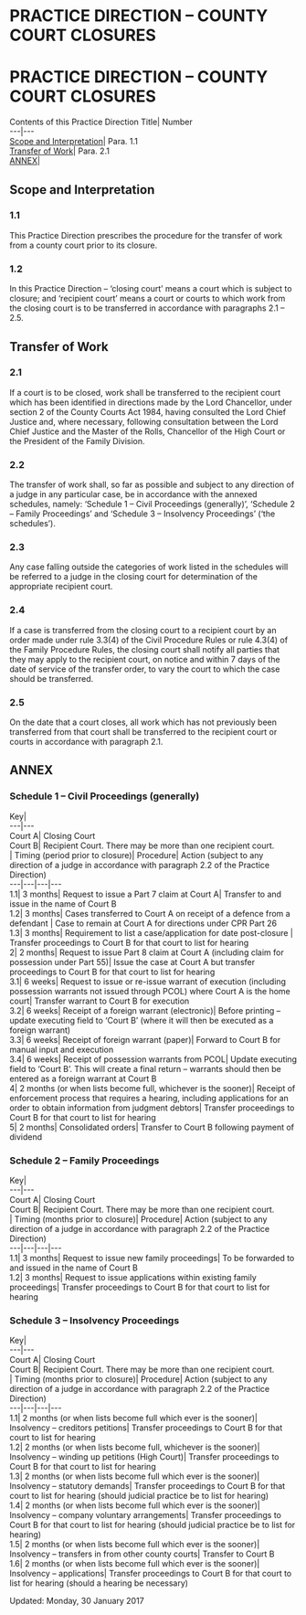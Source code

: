 # PRACTICE DIRECTION – COUNTY COURT CLOSURES
# PRACTICE DIRECTION – COUNTY COURT CLOSURES
Contents of this Practice Direction
Title| Number  
---|---  
[Scope and Interpretation](https://www.justice.gov.uk/courts/procedure-rules/civil/rules/county_court_closures#IDASJVLC)| Para. 1.1  
[Transfer of Work](https://www.justice.gov.uk/courts/procedure-rules/civil/rules/county_court_closures#IDA1KVLC)| Para. 2.1  
[ANNEX](https://www.justice.gov.uk/courts/procedure-rules/civil/rules/county_court_closures#IDA1MVLC)|   
## Scope and Interpretation
### 1.1
This Practice Direction prescribes the procedure for the transfer of work from a county court prior to its closure.
### 1.2
In this Practice Direction –
‘closing court’ means a court which is subject to closure; and
‘recipient court’ means a court or courts to which work from the closing court is to be transferred in accordance with paragraphs 2.1 – 2.5.
## Transfer of Work
### 2.1
If a court is to be closed, work shall be transferred to the recipient court which has been identified in directions made by the Lord Chancellor, under section 2 of the County Courts Act 1984, having consulted the Lord Chief Justice and, where necessary, following consultation between the Lord Chief Justice and the Master of the Rolls, Chancellor of the High Court or the President of the Family Division.
### 2.2
The transfer of work shall, so far as possible and subject to any direction of a judge in any particular case, be in accordance with the annexed schedules, namely: ‘Schedule 1 – Civil Proceedings (generally)’, ‘Schedule 2 – Family Proceedings’ and ‘Schedule 3 – Insolvency Proceedings’ (‘the schedules’).
### 2.3
Any case falling outside the categories of work listed in the schedules will be referred to a judge in the closing court for determination of the appropriate recipient court.
### 2.4
If a case is transferred from the closing court to a recipient court by an order made under rule 3.3(4) of the Civil Procedure Rules or rule 4.3(4) of the Family Procedure Rules, the closing court shall notify all parties that they may apply to the recipient court, on notice and within 7 days of the date of service of the transfer order, to vary the court to which the case should be transferred.
### 2.5
On the date that a court closes, all work which has not previously been transferred from that court shall be transferred to the recipient court or courts in accordance with paragraph 2.1.
## ANNEX
### Schedule 1 – Civil Proceedings (generally)
Key|   
---|---  
Court A| Closing Court  
Court B| Recipient Court. There may be more than one recipient court.  
| Timing (period prior to closure)| Procedure| Action (subject to any direction of a judge in accordance with paragraph 2.2 of the Practice Direction)  
---|---|---|---  
1.1| 3 months| Request to issue a Part 7 claim at Court A| Transfer to and issue in the name of Court B  
1.2| 3 months| Cases transferred to Court A on receipt of a defence from a defendant | Case to remain at Court A for directions under CPR Part 26  
1.3| 3 months| Requirement to list a case/application for date post-closure | Transfer proceedings to Court B for that court to list for hearing   
2| 2 months| Request to issue Part 8 claim at Court A (including claim for possession under Part 55)| Issue the case at Court A but transfer proceedings to Court B for that court to list for hearing  
3.1| 6 weeks| Request to issue or re-issue warrant of execution (including possession warrants not issued through PCOL) where Court A is the home court| Transfer warrant to Court B for execution   
3.2| 6 weeks| Receipt of a foreign warrant (electronic)| Before printing – update executing field to ‘Court B’ (where it will then be executed as a foreign warrant)  
3.3| 6 weeks| Receipt of foreign warrant (paper)| Forward to Court B for manual input and execution  
3.4| 6 weeks| Receipt of possession warrants from PCOL| Update executing field to ‘Court B’. This will create a final return – warrants should then be entered as a foreign warrant at Court B  
4| 2 months (or when lists become full, whichever is the sooner)| Receipt of enforcement process that requires a hearing, including applications for an order to obtain information from judgment debtors| Transfer proceedings to Court B for that court to list for hearing  
5| 2 months| Consolidated orders| Transfer to Court B following payment of dividend  
### Schedule 2 – Family Proceedings
Key|   
---|---  
Court A| Closing Court  
Court B| Recipient Court. There may be more than one recipient court.  
| Timing (months prior to closure)| Procedure| Action (subject to any direction of a judge in accordance with paragraph 2.2 of the Practice Direction)   
---|---|---|---  
1.1| 3 months| Request to issue new family proceedings| To be forwarded to and issued in the name of Court B  
1.2| 3 months| Request to issue applications within existing family proceedings| Transfer proceedings to Court B for that court to list for hearing  
### Schedule 3 – Insolvency Proceedings 
Key|   
---|---  
Court A| Closing Court  
Court B| Recipient Court. There may be more than one recipient court.  
| Timing (months prior to closure)| Procedure| Action (subject to any direction of a judge in accordance with paragraph 2.2 of the Practice Direction)   
---|---|---|---  
1.1| 2 months (or when lists become full which ever is the sooner)| Insolvency – creditors petitions| Transfer proceedings to Court B for that court to list for hearing  
1.2| 2 months (or when lists become full, whichever is the sooner)| Insolvency – winding up petitions (High Court)| Transfer proceedings to Court B for that court to list for hearing  
1.3| 2 months (or when lists become full which ever is the sooner)| Insolvency – statutory demands| Transfer proceedings to Court B for that court to list for hearing (should judicial practice be to list for hearing)  
1.4| 2 months (or when lists become full which ever is the sooner)| Insolvency – company voluntary arrangements| Transfer proceedings to Court B for that court to list for hearing (should judicial practice be to list for hearing)  
1.5| 2 months (or when lists become full which ever is the sooner)| Insolvency – transfers in from other county courts| Transfer to Court B  
1.6| 2 months (or when lists become full which ever is the sooner)| Insolvency – applications| Transfer proceedings to Court B for that court to list for hearing (should a hearing be necessary)  

Updated: Monday, 30 January 2017
